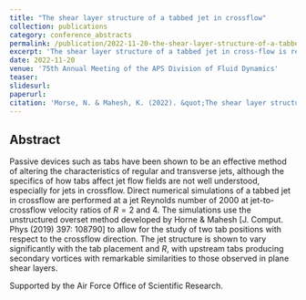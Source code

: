 ```yaml
---
title: "The shear layer structure of a tabbed jet in crossflow"
collection: publications
category: conference_abstracts
permalink: /publication/2022-11-20-the-shear-layer-structure-of-a-tabbed-jet-in-crossflow
excerpt: 'The shear layer structure of a tabbed jet in cross-flow is revealed through DNS and DMD.'
date: 2022-11-20
venue: '75th Annual Meeting of the APS Division of Fluid Dynamics'
teaser: 
slidesurl: 
paperurl: 
citation: 'Morse, N. & Mahesh, K. (2022). &quot;The shear layer structure of a tabbed jet in crossflow&quot; <i>75th Annual Meeting of the APS Division of Fluid Dynamics</i>. Indianapolis, USA.'
---
```


## Abstract 

Passive devices such as tabs have been shown to be an effective method of altering the characteristics of regular and transverse jets, although the specifics of how tabs affect jet flow fields are not well understood, especially for jets in crossflow. Direct numerical simulations of a tabbed jet in crossflow are performed at a jet Reynolds number of $2000$ at jet-to-crossflow velocity ratios of $R = 2$ and $4$. The simulations use the unstructured overset method developed by Horne & Mahesh [J. Comput. Phys (2019) 397: 108790] to allow for the study of two tab positions with respect to the crossflow direction. The jet structure is shown to vary significantly with the tab placement and $R$, with upstream tabs producing secondary vortices with remarkable similarities to those observed in plane shear layers.

Supported by the Air Force Office of Scientific Research.
